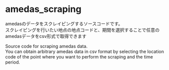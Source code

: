 # amedas_scraping
amedasのデータをスクレイピングするソースコードです。<br>
スクレイピングを行いたい地点の地点コードと、期間を選択することで任意のamedasデータをcsv形式で取得できます

Source code for scraping amedas data.<br>
You can obtain arbitrary amedas data in csv format by selecting the location code of the point where you want to perform the scraping and the time period.
